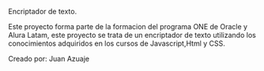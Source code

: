 Encriptador de texto.

Este proyecto forma parte de la formacion del programa ONE de Oracle y Alura Latam, este proyecto se trata de un encriptador de texto utilizando los conocimientos adquiridos en 
los cursos de Javascript,Html y CSS.

Creado por: Juan Azuaje
